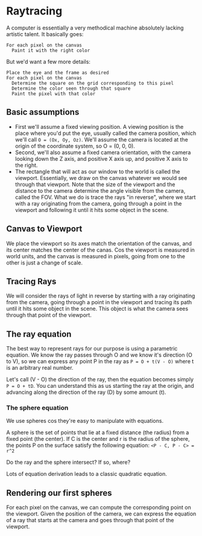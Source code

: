 # Raytracing

A computer is essentially a very methodical machine absolutely lacking artistic talent. It basically goes:

```pseudocode
For each pixel on the canvas
  Paint it with the right color
```

But we'd want a few more details:

```pseudocode
Place the eye and the frame as desired
For each pixel on the canvas
  Determine the square on the grid corresponding to this pixel
  Determine the color seen through that square
  Paint the pixel with that color
```

## Basic assumptions

- First we'll assume a fixed viewing position. A viewing position is the place where you'd put the eye, usually called the camera position, which we'll call `O = (Ox, Oy, Oz)`. We'll assume the camera is located at the origin of the coordinate system, so O = (0, 0, 0). 
- Second, we'll also assume a fixed camera orientation, with the camera looking down the Z axis, and positive X axis up, and positive X axis to the right.
- The rectangle that will act as our window to the world is called the viewport. Essentially, we draw on the canvas whatever we would see through that viewport. Note that the size of the viewport and the distance to the camera determine the angle visible from the camera, called the FOV.
What we do is trace the rays "in reverse", where we start with a ray originating from the camera, going through a point in the viewport and following it until it hits some object in the scene. 

## Canvas to Viewport

We place the viewport so its axes match the orientation of the canvas, and its center matches the center of the canas. Cos the viewport is measured in world units, and the canvas is measured in pixels, going from one to the other is just a change of scale.

## Tracing Rays

We will consider the rays of light in reverse by starting with a ray originating from the camera, going through a point in the viewport and tracing its path until it hits some object in the scene. This object is what the camera sees through that point of the viewport.

## The ray equation

The best way to represent rays for our purpose is using a parametric equation. We know the ray passes through O and we know it's direction (O to V), so we can express any point P in the ray as `P = O + t(V - O)` where t is an arbitrary real number.

Let's call (V - O) the direction of the ray, then the equation becomes simply `P = O + tD`. You can understand this as us starting the ray at the origin, and advancing along the direction of the ray (D) by some amount (t).

### The sphere equation

We use spheres cos they're easy to manipulate with equations.

A sphere is the set of points that lie at a fixed distance (the radius) from a fixed point (the center). If C is the center and r is the radius of the sphere, the points P on the surface satisfy the following equation: `<P - C, P - C> = r^2`

Do the ray and the sphere intersect? If so, where?

Lots of equation derivation leads to a classic quadratic equation.

## Rendering our first spheres

For each pixel on the canvas, we can compute the corresponding point on the viewport. Given the position of the camera, we can express the equation of a ray that starts at the camera and goes through that point of the viewport.